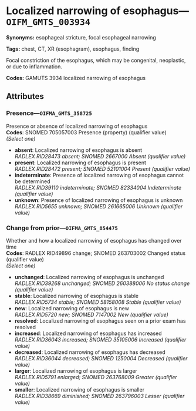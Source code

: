 # Localized narrowing of esophagus—`OIFM_GMTS_003934`

**Synonyms:** esophageal stricture, focal esophageal narrowing

**Tags:** chest, CT, XR (esophagram), esophagus, finding

Focal constriction of the esophagus, which may be congenital, neoplastic, or due to inflammation.

**Codes:** GAMUTS 3934 localized narrowing of esophagus

## Attributes

### Presence—`OIFMA_GMTS_358725`

Presence or absence of localized narrowing of esophagus  
**Codes**: SNOMED 705057003 Presence (property) (qualifier value)  
*(Select one)*

- **absent**: Localized narrowing of esophagus is absent  
_RADLEX RID28473 absent; SNOMED 2667000 Absent (qualifier value)_
- **present**: Localized narrowing of esophagus is present  
_RADLEX RID28472 present; SNOMED 52101004 Present (qualifier value)_
- **indeterminate**: Presence of localized narrowing of esophagus cannot be determined  
_RADLEX RID39110 indeterminate; SNOMED 82334004 Indeterminate (qualifier value)_
- **unknown**: Presence of localized narrowing of esophagus is unknown  
_RADLEX RID5655 unknown; SNOMED 261665006 Unknown (qualifier value)_

### Change from prior—`OIFMA_GMTS_854475`

Whether and how a localized narrowing of esophagus has changed over time  
**Codes**: RADLEX RID49896 change; SNOMED 263703002 Changed status (qualifier value)  
*(Select one)*

- **unchanged**: Localized narrowing of esophagus is unchanged  
_RADLEX RID39268 unchanged; SNOMED 260388006 No status change (qualifier value)_
- **stable**: Localized narrowing of esophagus is stable  
_RADLEX RID5734 stable; SNOMED 58158008 Stable (qualifier value)_
- **new**: Localized narrowing of esophagus is new  
_RADLEX RID5720 new; SNOMED 7147002 New (qualifier value)_
- **resolved**: Localized narrowing of esophagus seen on a prior exam has resolved  
- **increased**: Localized narrowing of esophagus has increased  
_RADLEX RID36043 increased; SNOMED 35105006 Increased (qualifier value)_
- **decreased**: Localized narrowing of esophagus has decreased  
_RADLEX RID36044 decreased; SNOMED 1250004 Decreased (qualifier value)_
- **larger**: Localized narrowing of esophagus is larger  
_RADLEX RID5791 enlarged; SNOMED 263768009 Greater (qualifier value)_
- **smaller**: Localized narrowing of esophagus is smaller  
_RADLEX RID38669 diminished; SNOMED 263796003 Lesser (qualifier value)_